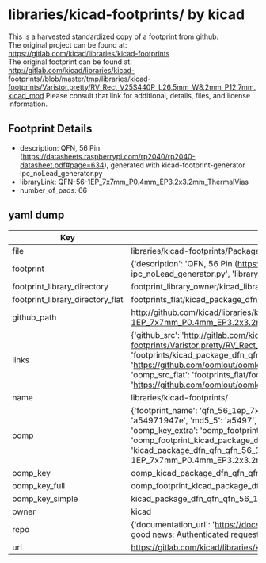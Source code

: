 # libraries/kicad-footprints/ by kicad  
This is a harvested standardized copy of a footprint from github.  
The original project can be found at:  
https://gitlab.com/kicad/libraries/kicad-footprints  
The original footprint can be found at:
http://gitlab.com/kicad/libraries/kicad-footprints//blob/master/tmp/libraries/kicad-footprints/Varistor.pretty/RV_Rect_V25S440P_L26.5mm_W8.2mm_P12.7mm.kicad_mod
Please consult that link for additional, details, files, and license information.  
## Footprint Details
* description: QFN, 56 Pin (https://datasheets.raspberrypi.com/rp2040/rp2040-datasheet.pdf#page=634), generated with kicad-footprint-generator ipc_noLead_generator.py  
* libraryLink: QFN-56-1EP_7x7mm_P0.4mm_EP3.2x3.2mm_ThermalVias  
* number_of_pads: 66  
## yaml dump  
| Key | Value |  
| --- | --- |  
| file | libraries/kicad-footprints/Package_DFN_QFN.pretty/QFN-56-1EP_7x7mm_P0.4mm_EP3.2x3.2mm_ThermalVias.kicad_mod |  
| footprint | {'description': 'QFN, 56 Pin (https://datasheets.raspberrypi.com/rp2040/rp2040-datasheet.pdf#page=634), generated with kicad-footprint-generator ipc_noLead_generator.py', 'libraryLink': 'QFN-56-1EP_7x7mm_P0.4mm_EP3.2x3.2mm_ThermalVias', 'number_of_pads': 66} |  
| footprint_library_directory | footprint_library_owner/kicad_libraries/kicad-footprints/ |  
| footprint_library_directory_flat | footprints_flat/kicad_package_dfn_qfn_qfn_56_1ep_7x7mm_p0_4mm_ep3_2x3_2mm_thermalvias/working |  
| github_path | http://github.com/kicad/libraries/kicad-footprints//blob/master/tmp/libraries/kicad-footprints/Package_DFN_QFN.pretty/QFN-56-1EP_7x7mm_P0.4mm_EP3.2x3.2mm_ThermalVias.kicad_mod |  
| links | {'github_src': 'http://gitlab.com/kicad/libraries/kicad-footprints//blob/master/tmp/libraries/kicad-footprints/Varistor.pretty/RV_Rect_V25S440P_L26.5mm_W8.2mm_P12.7mm.kicad_mod', 'github_src_repo': 'https://gitlab.com/kicad/libraries/kicad-footprints', 'oomp_bot': 'footprints/kicad_package_dfn_qfn_qfn_56_1ep_7x7mm_p0_4mm_ep3_2x3_2mm_thermalvias/working', 'oomp_bot_github': 'https://github.com/oomlout/oomlout_oomp_footprint_bot/tree/main/footprints/kicad_package_dfn_qfn_qfn_56_1ep_7x7mm_p0_4mm_ep3_2x3_2mm_thermalvias/working', 'oomp_src_flat': 'footprints_flat/footprints_flat/kicad_package_dfn_qfn_qfn_56_1ep_7x7mm_p0_4mm_ep3_2x3_2mm_thermalvias/working', 'oomp_src_flat_github': 'https://github.com/oomlout/oomlout_oomp_footprint_src/tree/main/footprints_flat/kicad_package_dfn_qfn_qfn_56_1ep_7x7mm_p0_4mm_ep3_2x3_2mm_thermalvias/working'} |  
| name | libraries/kicad-footprints/ |  
| oomp | {'footprint_name': 'qfn_56_1ep_7x7mm_p0_4mm_ep3_2x3_2mm_thermalvias', 'library_name': 'package_dfn_qfn', 'md5': 'a54971947e10949f229a5fa8bccdc6cc', 'md5_10': 'a54971947e', 'md5_5': 'a5497', 'md5_6': 'a54971', 'oomp_key': 'oomp_kicad_package_dfn_qfn_qfn_56_1ep_7x7mm_p0_4mm_ep3_2x3_2mm_thermalvias', 'oomp_key_extra': 'oomp_footprint_kicad_package_dfn_qfn_qfn_56_1ep_7x7mm_p0_4mm_ep3_2x3_2mm_thermalvias', 'oomp_key_full': 'oomp_footprint_kicad_package_dfn_qfn_qfn_56_1ep_7x7mm_p0_4mm_ep3_2x3_2mm_thermalvias_a54971', 'oomp_key_simple': 'kicad_package_dfn_qfn_qfn_56_1ep_7x7mm_p0_4mm_ep3_2x3_2mm_thermalvias', 'original_filename': 'libraries/kicad-footprints/Package_DFN_QFN.pretty/QFN-56-1EP_7x7mm_P0.4mm_EP3.2x3.2mm_ThermalVias.kicad_mod', 'owner_name': 'kicad'} |  
| oomp_key | oomp_kicad_package_dfn_qfn_qfn_56_1ep_7x7mm_p0_4mm_ep3_2x3_2mm_thermalvias |  
| oomp_key_full | oomp_footprint_kicad_package_dfn_qfn_qfn_56_1ep_7x7mm_p0_4mm_ep3_2x3_2mm_thermalvias |  
| oomp_key_simple | kicad_package_dfn_qfn_qfn_56_1ep_7x7mm_p0_4mm_ep3_2x3_2mm_thermalvias |  
| owner | kicad |  
| repo | {'documentation_url': 'https://docs.github.com/rest/overview/resources-in-the-rest-api#rate-limiting', 'message': "API rate limit exceeded for 84.66.173.59. (But here's the good news: Authenticated requests get a higher rate limit. Check out the documentation for more details.)"} |  
| url | https://gitlab.com/kicad/libraries/kicad-footprints |  

